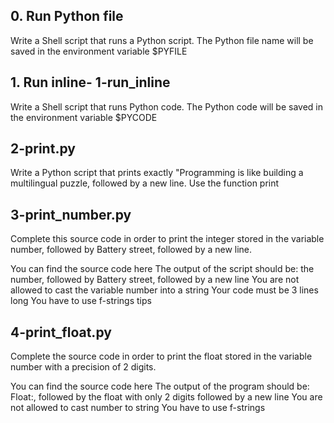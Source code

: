 ## 0. Run Python file
Write a Shell script that runs a Python script.
The Python file name will be saved in the environment variable $PYFILE

## 1. Run inline- 1-run_inline
Write a Shell script that runs Python code.
The Python code will be saved in the environment variable $PYCODE

## 2-print.py
Write a Python script that prints exactly "Programming is like building a multilingual puzzle, followed by a new line.
Use the function print

## 3-print_number.py
Complete this source code in order to print the integer stored in the variable number, followed by Battery street, followed by a new line.

You can find the source code here
The output of the script should be:
the number, followed by Battery street,
followed by a new line
You are not allowed to cast the variable number into a string
Your code must be 3 lines long
You have to use f-strings tips

## 4-print_float.py
Complete the source code in order to print the float stored in the variable number with a precision of 2 digits.

You can find the source code here
The output of the program should be:
Float:, followed by the float with only 2 digits
followed by a new line
You are not allowed to cast number to string
You have to use f-strings
